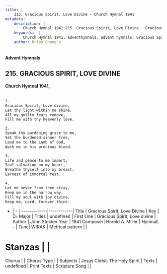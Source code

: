 ```yaml
---
title: |
    215. Gracious Spirit, Love Divine - Church Hymnal 1941
metadata:
    description: |
        Church Hymnal 1941 215. Gracious Spirit, Love Divine.  Gracious Spirit, Love divine,  Let thy light within me shine,  All my guilty fears remove,  Fill me with thy heavenly love.  
    keywords:  |
        Church Hymnal 1941, adventhymnals, advent hymnals, Gracious Spirit, Love Divine, Gracious Spirit, Love divine. 
    author: Brian Onang'o
---
```


#### Advent Hymnals
## 215. GRACIOUS SPIRIT, LOVE DIVINE
####  Church Hymnal 1941,

```txt

1.
Gracious Spirit, Love divine, 
Let thy light within me shine, 
All my guilty fears remove, 
Fill me with thy heavenly love. 

2.
Speak thy pardoning grace to me, 
Set the burdened sinner free, 
Lead me to the Lamb of God, 
Wash me in his precious blood. 

3.
Life and peace to me impart, 
Seal salvation on my heart, 
Breathe thyself into my breast, 
Earnest of immortal rest. 

4.
Let me never from thee stray, 
Keep me in the narrow way, 
Fill my soul with joy divine, 
Keep me, Lord, forever thine.


```

- |   -  |
-------------|------------|
Title | Gracious Spirit, Love Divine |
Key | D♭ Major |
Titles | undefined |
First Line | Gracious Spirit, Love divine |
Author | John Stocker
Year | 1941
Composer| Harold A. Miller |
Hymnal|  - |
Tune| WIRAK |
Metrical pattern | |
# Stanzas |  |
Chorus |  |
Chorus Type |  |
Subjects | Jesus Christ: The Holy Spirit |
Texts | undefined |
Print Texts | 
Scripture Song |  |
    
